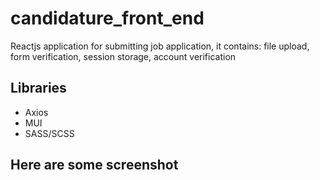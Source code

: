 # candidature_front_end
Reactjs application for submitting job application, it contains: file upload, form verification, session storage, account verification

<div>
  <h2>Libraries</h2>
  <p>
    <ul>
      <li>Axios</li>
      <li>MUI</li>
      <li>SASS/SCSS</li>
    </ul>
  </p>
  
  <h2>Here are some screenshot</h2>
  <p>
    <img scr="capture1.png" />
  </p>
</div>
